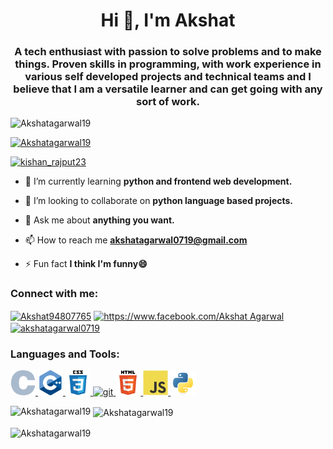 <h1 align="center">Hi 👋, I'm Akshat</h1>
<h3 align="center">A tech enthusiast with passion to solve problems and to make things. Proven skills in programming, with work experience in various self developed projects and technical teams and I believe that I am a versatile learner and can get going with any sort of work.</h3>

<p align="left"> <img src="https://komarev.com/ghpvc/?username=Akshatagarwal19&label=Profile%20views&color=0e75b6&style=flat" alt="Akshatagarwal19" /> </p>

<p align="left"> <a href="https://github.com/ryo-ma/github-profile-trophy"><img src="https://github-profile-trophy.vercel.app/?username=Akshatagarwal19" alt="Akshatagarwal19" /></a> </p>

<p align="left"> <a href="https://twitter.com/Akshat94807765" target="blank"><img src="https://img.shields.io/twitter/follow/Akshat94807765?logo=twitter&style=for-the-badge" alt="kishan_rajput23" /></a> </p>

- 🌱 I’m currently learning **python and frontend web development.**

- 👯 I’m looking to collaborate on **python language based projects.**

- 💬 Ask me about **anything you want.**

- 📫 How to reach me **akshatagarwal0719@gmail.com**

- ⚡ Fun fact **I think I'm funny😄**


<h3 align="left">Connect with me:</h3>
<p align="left">

<a href="https://twitter.com/kishan_rajput23" target="blank"><img align="center" src="https://cdn.jsdelivr.net/npm/simple-icons@3.0.1/icons/twitter.svg" alt="Akshat94807765" height="30" width="40" /></a>
<a href="https://www.facebook.com/Akshat Agarwal" target="blank"><img align="center" src="https://cdn.jsdelivr.net/npm/simple-icons@3.0.1/icons/facebook.svg" alt="https://www.facebook.com/Akshat Agarwal" height="30" width="40" /></a>
<a href="https://instagram.com/akshatagarwal0719" target="blank"><img align="center" src="https://cdn.jsdelivr.net/npm/simple-icons@3.0.1/icons/instagram.svg" alt="akshatagarwal0719" height="30" width="40" /></a>
</p>

<h3 align="left">Languages and Tools:</h3>
<p align="left"> <a href="https://www.cprogramming.com/" target="_blank"> <img src="https://raw.githubusercontent.com/devicons/devicon/master/icons/c/c-original.svg" alt="c" width="40" height="40"/> </a> <a href="https://www.w3schools.com/cpp/" target="_blank"> <img src="https://raw.githubusercontent.com/devicons/devicon/master/icons/cplusplus/cplusplus-original.svg" alt="cplusplus" width="40" height="40"/> </a> <a href="https://www.w3schools.com/css/" target="_blank"> <img src="https://raw.githubusercontent.com/devicons/devicon/master/icons/css3/css3-original-wordmark.svg" alt="css3" width="40" height="40"/> </a> <a href="https://git-scm.com/" target="_blank"> <img src="https://www.vectorlogo.zone/logos/git-scm/git-scm-icon.svg" alt="git" width="40" height="40"/> </a> <a href="https://www.w3.org/html/" target="_blank"> <img src="https://raw.githubusercontent.com/devicons/devicon/master/icons/html5/html5-original-wordmark.svg" alt="html5" width="40" height="40"/> </a> <a href="https://developer.mozilla.org/en-US/docs/Web/JavaScript" target="_blank"> <img src="https://raw.githubusercontent.com/devicons/devicon/master/icons/javascript/javascript-original.svg" alt="javascript" width="40" height="40"/> </a> <a href="https://www.python.org" target="_blank"> <img src="https://raw.githubusercontent.com/devicons/devicon/master/icons/python/python-original.svg" alt="python" width="40" height="40"/> </a> </p>

<p><img align="left" src="https://github-readme-stats.vercel.app/api/top-langs?username=Akshatagarwal19&show_icons=true&locale=en&layout=compact" alt="Akshatagarwal19" /></p>

<p>&nbsp;<img align="center" src="https://github-readme-stats.vercel.app/api?username=Akshatagarwal19&show_icons=true&locale=en" alt="Akshatagarwal19" /></p>

<p><img align="center" src="https://github-readme-streak-stats.herokuapp.com/?user=Akshatagarwal19&" alt="Akshatagarwal19" /></p>
